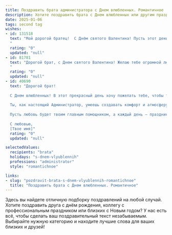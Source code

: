```yaml
---
title: Поздравить брата администратора с Днем влюбленных. Романтичное
description: Хотите поздравить брата с Днем влюбленных или другим праздником? Наш ИИ создаст незабываемое поздравление, а вы обязательно выделитесь среди других.  
date: 2025-01-06
tags: second tag
wishes:
- id: 131518
  text: "Мой дорогой братец!  С Днём святого Валентина! Пусть этот день будет наполнен нежностью, романтикой и любовью – той самой, что согревает сердце и делает жизнь ярче.  Желаю тебе встретить свою Валентинку, ту единственную, с которой ты будешь готов делить всё на свете,  и строить вместе прекрасное будущее.  Пусть ваша любовь будет крепкой, как гранит, и нежной, как утренний рассвет.  С праздником!
  "
  rating: "0"
  updated: "null"
- id: 81781
  text: "Дорогой брат, с Днем святого Валентина! Желаю тебе огромной любви,  ярких эмоций и бесконечного счастья! Пусть твоя жизнь будет полна романтики, как и твоя работа администратором. Ты  - настоящий профессионал, который создает уют и  красоту для других,  и пусть та же любовь и забота будут  вокруг  тебя.
  "
  rating: "0"
  updated: "null"
- id: 40690
  text: "Дорогой брат!
  
  С Днем влюбленных! В этот прекрасный день хочу пожелать тебе, чтобы твое сердце всегда было наполнено теплотой и радостью любви. Пусть каждый миг, проведенный с любимым человеком, дарит незабываемые эмоции и вдохновение, словно нежные звуки романтической мелодии.
  
  Ты, как настоящий Администратор, умеешь создавать комфорт и атмосферу гармонии вокруг себя. Пусть и в личной жизни рядом будут только самые яркие и искренние чувства. Желаю тебе найти ту единственную, с которой каждая встреча будет приносить счастье, а каждый день — новые открытия.
  
  Пусть любовь будет твоим главным помощником, а каждый день — праздником, наполненным взаимопониманием и уважением. Живи с открытым сердцем, верь в чудеса, и они обязательно произойдут!
  
  С любовью,
  [Твое имя]"
  rating: "0"
  updated: "null"

selectedValues:
  recipients: "brata"
  holidays: "s-dnem-vlyublennih"
  professions: "administrator"
  style: "romantichnoe"

links:
- slug: "pozdravit-brata-s-dnem-vlyublennih-romantichnoe"
  title: "Поздравить брата с Днем влюбленных. Романтичное"
---
```


Здесь вы найдете отличную подборку поздравлений на любой случай.
Хотите поздравить друга с днём рождения, коллегу с профессиональным праздником или близких с Новым годом? У нас есть всё, чтобы сделать ваш поздравительный текст незабываемым. Выбирайте нужную категорию и находите лучшие слова для ваших близких и друзей!
